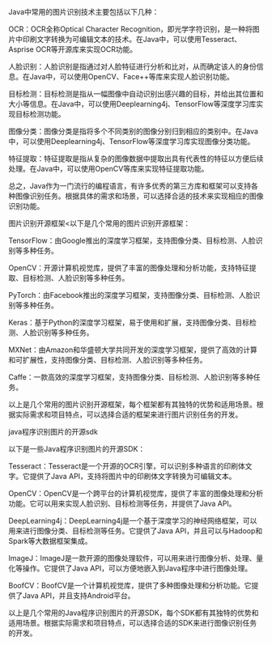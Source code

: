 Java中常用的图片识别技术主要包括以下几种：

OCR：OCR全称Optical Character Recognition，即光学字符识别，是一种将图片中印刷文字转换为可编辑文本的技术。在Java中，可以使用Tesseract、Asprise OCR等开源库来实现OCR功能。

人脸识别：人脸识别是指通过对人脸特征进行分析和比对，从而确定该人的身份信息。在Java中，可以使用OpenCV、Face++等库来实现人脸识别功能。

目标检测：目标检测是指从一幅图像中自动识别出感兴趣的目标，并给出其位置和大小等信息。在Java中，可以使用Deeplearning4j、TensorFlow等深度学习库实现目标检测功能。

图像分类：图像分类是指将多个不同类别的图像分别归到相应的类别中。在Java中，可以使用Deeplearning4j、TensorFlow等深度学习库实现图像分类功能。

特征提取：特征提取是指从复杂的图像数据中提取出具有代表性的特征以方便后续处理。在Java中，可以使用OpenCV等库来实现特征提取功能。

总之，Java作为一门流行的编程语言，有许多优秀的第三方库和框架可以支持各种图像识别任务。根据具体的需求和场景，可以选择合适的技术来实现相应的图像识别功能。





图片识别开源框架<以下是几个常用的图片识别开源框架：

TensorFlow：由Google推出的深度学习框架，支持图像分类、目标检测、人脸识别等多种任务。

OpenCV：开源计算机视觉库，提供了丰富的图像处理和分析功能，支持特征提取、目标检测、人脸识别等多种任务。

PyTorch：由Facebook推出的深度学习框架，支持图像分类、目标检测、人脸识别等多种任务。

Keras：基于Python的深度学习框架，易于使用和扩展，支持图像分类、目标检测、人脸识别等多种任务。

MXNet：由Amazon和华盛顿大学共同开发的深度学习框架，提供了高效的计算和可扩展性，支持图像分类、目标检测、人脸识别等多种任务。

Caffe：一款高效的深度学习框架，支持图像分类、目标检测、人脸识别等多种任务。

以上是几个常用的图片识别开源框架，每个框架都有其独特的优势和适用场景。根据实际需求和项目特点，可以选择合适的框架来进行图片识别任务的开发。


java程序识别图片的开源sdk

以下是一些Java程序识别图片的开源SDK：

Tesseract：Tesseract是一个开源的OCR引擎，可以识别多种语言的印刷体文字。它提供了Java API，支持将图片中的印刷体文字转换为可编辑文本。

OpenCV：OpenCV是一个跨平台的计算机视觉库，提供了丰富的图像处理和分析功能。它可以用来实现人脸识别、目标检测等任务，并提供了Java API。

DeepLearning4j：DeepLearning4j是一个基于深度学习的神经网络框架，可以用来进行图像分类、目标检测等任务。它提供了Java API，并且可以与Hadoop和Spark等大数据框架集成。

ImageJ：ImageJ是一款开源的图像处理软件，可以用来进行图像分析、处理、量化等操作。它提供了Java API，可以方便地嵌入到Java程序中进行图像处理。

BoofCV：BoofCV是一个计算机视觉库，提供了多种图像处理和分析功能。它提供了Java API，并且支持Android平台。

以上是几个常用的Java程序识别图片的开源SDK，每个SDK都有其独特的优势和适用场景。根据实际需求和项目特点，可以选择合适的SDK来进行图像识别任务的开发。